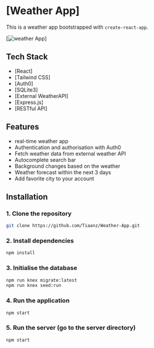 # [Weather App]

This is a weather app bootstrapped with `create-react-app`.

[![weather App](./public/weather.png)]

## Tech Stack

- [React]
- [Tailwind CSS]
- [Auth0]
- [SQLite3]
- [External WeatherAPI]
- [Express.js]
- [RESTful API]

## Features

- real-time weather app
- Authentication and authorisation with Auth0
- Fetch weather data from external weather API
- Autocomplete search bar
- Background changes based on the weather
- Weather forecast within the next 3 days
- Add favorite city to your account

## Installation

### 1. Clone the repository

```bash
git clone https://github.com/Tiaanz/Weather-App.git
```

### 2. Install dependencies

```bash
npm install
```

### 3. Initialise the database

```bash
npm run knex migrate:latest
npm run knex seed:run
```

### 4. Run the application

```bash
npm start
```

### 5. Run the server (go to the server directory)

```bash
npm start
```

